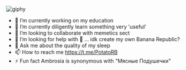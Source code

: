 ![giphy](https://user-images.githubusercontent.com/89986503/205741202-b8ed9eeb-1957-4175-8dcd-2a8d0de6e8b3.gif)

- 🔭 I’m currently working on my education
- 🌱 I’m currently diligently learn something very 'useful'
- 👯 I’m looking to collaborate with memetics sect
- 🤔 I’m looking for help with 🤔 ... idk create my own Banana Republic?
- 💬 Ask me about the quality of my sleep
- 📫 How to reach me https://t.me/PotatoRB 
- ⚡ Fun fact Ambrosia is synonymous with "Мясные Подушечки" 
